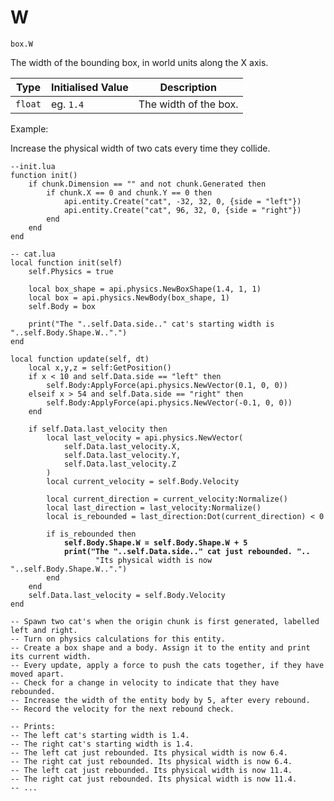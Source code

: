# W

`box.W`

The width of the bounding box, in world units along the X axis.

| Type    | Initialised Value  | Description            |
| ------- | ------------------ | ---------------------- |
| `float` | eg. `1.4`          | The width of the box.  |



Example:

Increase the physical width of two cats every time they collide.

<pre class="language-lua"><code class="lang-lua">--init.lua
function init()
    if chunk.Dimension == "" and not chunk.Generated then
        if chunk.X == 0 and chunk.Y == 0 then
            api.entity.Create("cat", -32, 32, 0, {side = "left"})
            api.entity.Create("cat", 96, 32, 0, {side = "right"})
        end
    end
end

-- cat.lua
local function init(self)
    self.Physics = true

    local box_shape = api.physics.NewBoxShape(1.4, 1, 1) 
    local box = api.physics.NewBody(box_shape, 1)   
    self.Body = box
    	
    print("The "..self.Data.side.." cat's starting width is "..self.Body.Shape.W..".")
end

local function update(self, dt)
    local x,y,z = self:GetPosition()
    if x &#x3C; 10 and self.Data.side == "left" then
    	self.Body:ApplyForce(api.physics.NewVector(0.1, 0, 0))
    elseif x > 54 and self.Data.side == "right" then
        self.Body:ApplyForce(api.physics.NewVector(-0.1, 0, 0))
    end
		
    if self.Data.last_velocity then
        local last_velocity = api.physics.NewVector(
            self.Data.last_velocity.X, 
            self.Data.last_velocity.Y, 
       	    self.Data.last_velocity.Z
        )
        local current_velocity = self.Body.Velocity
        
        local current_direction = current_velocity:Normalize()
        local last_direction = last_velocity:Normalize()
        local is_rebounded = last_direction:Dot(current_direction) &#x3C; 0
        
        if is_rebounded then
<strong>            self.Body.Shape.W = self.Body.Shape.W + 5
</strong><strong>            print("The "..self.Data.side.." cat just rebounded. ".. 
</strong>            	    "Its physical width is now "..self.Body.Shape.W..".")
        end
    end
    self.Data.last_velocity = self.Body.Velocity
end 

-- Spawn two cat's when the origin chunk is first generated, labelled left and right.
-- Turn on physics calculations for this entity.
-- Create a box shape and a body. Assign it to the entity and print its current width.
-- Every update, apply a force to push the cats together, if they have moved apart.
-- Check for a change in velocity to indicate that they have rebounded.
-- Increase the width of the entity body by 5, after every rebound.
-- Record the velocity for the next rebound check.

-- Prints:
-- The left cat's starting width is 1.4.
-- The right cat's starting width is 1.4.
-- The left cat just rebounded. Its physical width is now 6.4.
-- The right cat just rebounded. Its physical width is now 6.4.
-- The left cat just rebounded. Its physical width is now 11.4.
-- The right cat just rebounded. Its physical width is now 11.4.
-- ...
</code></pre>
